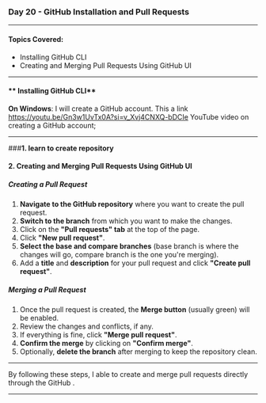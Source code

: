 ### **Day 20 - GitHub Installation and Pull Requests**

---

#### **Topics Covered:**
- Installing GitHub CLI
- Creating and Merging Pull Requests Using GitHub UI

---

#### ** Installing GitHub CLI**

 **On Windows**:
  I will create a GitHub account.
This a link https://youtu.be/Gn3w1UvTx0A?si=v_Xvj4CNXQ-bDCIe YouTube video on creating a GitHub account;



---

###**1. learn to create repository**



#### **2. Creating and Merging Pull Requests Using GitHub UI**
##### **Creating a Pull Request**
1. **Navigate to the GitHub repository** where you want to create the pull request.
2. **Switch to the branch** from which you want to make the changes.
3. Click on the **"Pull requests" tab** at the top of the page.
4. Click **"New pull request"**.
5. **Select the base and compare branches** (base branch is where the changes will go, compare branch is the one you're merging).
6. Add a **title** and **description** for your pull request and click **"Create pull request"**.

##### **Merging a Pull Request**
1. Once the pull request is created, the **Merge button** (usually green) will be enabled.
2. Review the changes and conflicts, if any.
3. If everything is fine, click **"Merge pull request"**.
4. **Confirm the merge** by clicking on **"Confirm merge"**.
5. Optionally, **delete the branch** after merging to keep the repository clean.

---

By following these steps, I able to create and merge pull requests directly through the GitHub .

---

